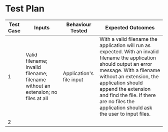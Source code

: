 # Test Plan
| Test Case | Inputs | Behaviour Tested | Expected Outcomes|
| --- | --- | --- | --- |
| 1 | Valid filename; invalid filename; filename without an extension; no files at all |Application's file input |  With a valid filename the application will run as expected. With an invalid filename the application should output an error message. With a filename without an extension, the application should append the extension and find the file. If there are no files the application should ask the user to input files. | 
| 2 | 